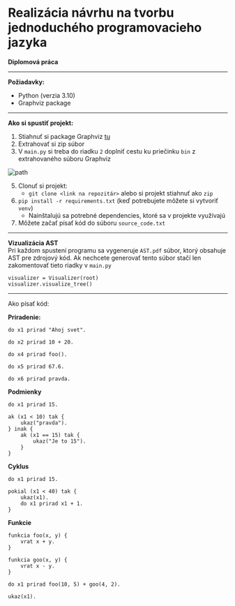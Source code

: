 # Realizácia návrhu na tvorbu jednoduchého programovacieho jazyka
**Diplomová práca**

---

**Požiadavky:**
- Python (verzia 3.10)
- Graphviz package
---


**Ako si spustiť projekt:**
1. Stiahnuť si package Graphviz [tu](https://gitlab.com/api/v4/projects/4207231/packages/generic/graphviz-releases/10.0.1/windows_10_msbuild_Release_graphviz-10.0.1-win32.zip)
2. Extrahovať si zip súbor
3. V `main.py` si treba do riadku `2` doplniť cestu ku priečinku `bin` z extrahovaného súboru Graphviz


![path](https://github.com/LukasHajda/custom-language-python/assets/41372194/94a2a774-76bb-4fbc-bfd0-b8cda3fd2f40)


5. Clonuť si projekt:
   - `git clone <link na repozitár>` alebo si projekt stiahnuť ako `zip`
6. `pip install -r requirements.txt` (keď potrebujete môžete si vytvoriť `venv`)
   - Nainštalujú sa potrebné dependencies, ktoré sa v projekte využívajú
7. Môžete začať písať kód do súboru `source_code.txt`

---
**Vizualizácia AST**<br />
Pri každom spustení programu sa vygeneruje ```AST.pdf``` súbor, ktorý obsahuje AST pre zdrojový kód.
Ak nechcete generovať tento súbor stačí len zakomentovať tieto riadky v ```main.py```
```
visualizer = Visualizer(root)
visualizer.visualize_tree()
```

---
Ako písať kód:

**Priradenie:**
```
do x1 prirad "Ahoj svet".

do x2 prirad 10 + 20.

do x4 prirad foo().

do x5 prirad 67.6.

do x6 prirad pravda.
```
**Podmienky**

```
do x1 prirad 15.

ak (x1 < 10) tak {
    ukaz("pravda").
} inak {
    ak (x1 == 15) tak {
        ukaz("Je to 15").
    }
}
```

**Cyklus**
```
do x1 prirad 15.

pokial (x1 < 40) tak {
    ukaz(x1).
    do x1 prirad x1 + 1.
}
```

**Funkcie**
```
funkcia foo(x, y) {
    vrat x + y.
}

funkcia goo(x, y) {
    vrat x - y.
}

do x1 prirad foo(10, 5) + goo(4, 2).

ukaz(x1).
```

